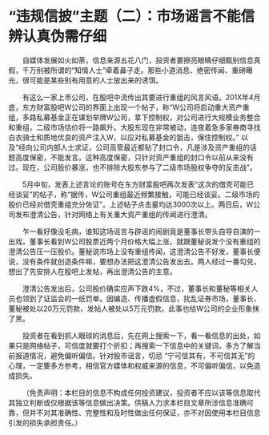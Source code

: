 # “违规信披”主题（二）：市场谣言不能信 辨认真伪需仔细

&emsp;&emsp;自媒体发展如火如荼，信息来源五花八门，投资者要擦亮眼睛仔细甄别信息真假，千万别被所谓的“知情人士”牵着鼻子走。那些小道消息、绝密传闻、重磅曝光，很可能是某些别有用意的人士放出来的诱饵。

&emsp;&emsp;有这么一家上市公司，在股吧中流传出其要进行重组的风言风语。201X年4月底，东方财富股吧W公司的界面上出现一个帖子，称“W公司将启动重大资产重组，多路私募基金正在谋划举牌W公司，拿下控制权，对公司进行大规模业务整合和重组，二级市场估价将一路飙升。大股东现在非常被动，连夜着急多家券商寻找白衣骑士和质地优良的资产注入W，以应对私募基金的狙击，保住控制权。” 以及“经向公司内部人士求证，公司高管最近都贴了封口令，凡是涉及资产重组的话题高度保密，不能发言。这种高度保密，只针对资产重组的封口令以前从来没有过。现在，公司股价暴涨，也不排除大股东参与了二级市场股权争夺的反击战”。

&emsp;&emsp;5月中旬，发表上述言论的账号在东方财富股吧再次发表“这次的借壳可能已经谈妥”的帖子，称“据传，W公司重组最近频繁接触，可能已经谈妥。二级市场的股价已经对借壳重组充分佐证”。上述帖子点击量均达3000次以上。两日后，W公司发布澄清公告，针对网络上有关重大资产重组的传闻进行澄清。

&emsp;&emsp;乍一看好像没毛病，谁知这场谣言与辟谣的闹剧竟是董事长带头自导自演的一出戏。董事长看到W公司股票近两个月价格大幅上涨，就跟董秘说发个没有重组的澄清公告压一压股价。董秘说市场上没有重组传闻，这澄清公告不好发，董事长便说，没有条件就创造条件嘛，要想办法把这澄清公告发出去。两人经过一番勾兑，想出了先安排人在股吧上发帖，再出澄清公告的主意。

&emsp;&emsp;澄清公告发出后，公司股价确实应声下跌4%，不过，董事长和董秘等相关人员也领到了证监会的一纸罚单。因编造、传播虚假信息，扰乱证券市场，董事长、董秘被处以20万元罚款，发帖人被处以5万元罚款。此事也给W公司的企业形象抹了黑。

&emsp;&emsp;投资者在看到抓人眼球的消息后，先在网上搜索一下，看一看信息的出处，如果只是网络帖子，可信度就要打个折扣；再搜索一下信息中的关键词，多方了解当前报道情况，避免偏听偏信。针对股市谣言，切忌 “宁可信其有，不可信其无”的心理，一定要多方参考，相信官方媒体和权威来源的信息，不可偏听偏信，以免造成损失。

&emsp;&emsp;（免责声明：本栏目的信息不构成任何投资建议，投资者不应以该等信息取代其独立判断或仅根据该等信息做出决策。供稿人力求本栏目文章所涉信息准确可靠，但并不对其准确性、完整性和及时性做出任何保证，亦不对因使用本栏目信息引发的损失承担责任。）